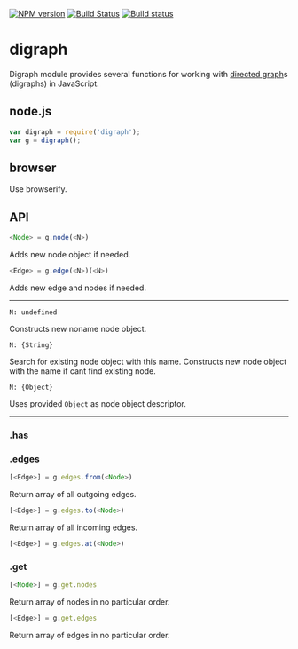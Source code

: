 [![NPM version](https://img.shields.io/npm/v/digraph.svg)](https://www.npmjs.org/package/digraph)
[![Build Status](https://travis-ci.org/drom/digraph.svg?branch=master)](https://travis-ci.org/drom/digraph)
[![Build status](https://ci.appveyor.com/api/projects/status/c3yx0nrd8nuanbyh?svg=true)](https://ci.appveyor.com/project/drom/digraph)

# digraph

Digraph module provides several functions for working with
[directed graph](http://en.wikipedia.org/wiki/Directed_graph)s (digraphs)
in JavaScript.

## node.js
```js
var digraph = require('digraph');
var g = digraph();
```

## browser

Use browserify.

## API

```js
<Node> = g.node(<N>)
```

Adds new node object if needed.

```js
<Edge> = g.edge(<N>)(<N>)
```

Adds new edge and nodes if needed.

----

`N: undefined`

Constructs new noname node object.

`N: {String}`

Search for existing node object with this name.
Constructs new node object with the name if cant find existing node.

`N: {Object}`

Uses provided `Object` as node object descriptor.

----

### .has

### .edges

```js
[<Edge>] = g.edges.from(<Node>)
```

Return array of all outgoing edges.

```js
[<Edge>] = g.edges.to(<Node>)
```

Return array of all incoming edges.

```js
[<Edge>] = g.edges.at(<Node>)
```

### .get


```js
[<Node>] = g.get.nodes
```

Return array of nodes in no particular order.

```js
[<Edge>] = g.get.edges
```

Return array of edges in no particular order.
